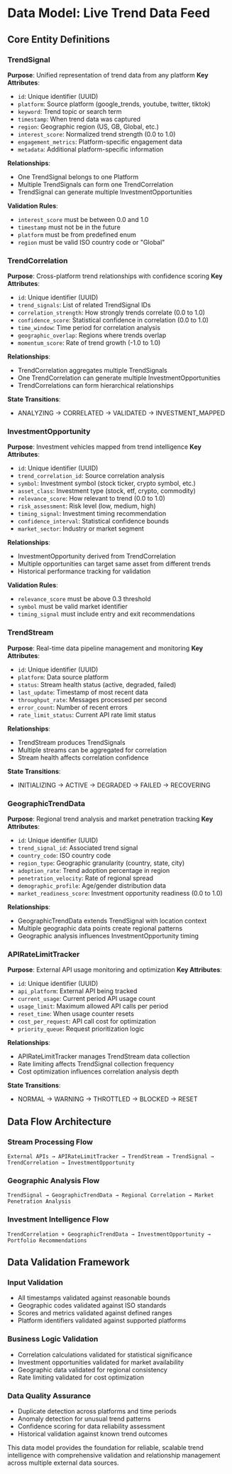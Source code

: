 # Data Model: Live Trend Data Feed

## Core Entity Definitions

### TrendSignal
**Purpose**: Unified representation of trend data from any platform
**Key Attributes**:
- `id`: Unique identifier (UUID)
- `platform`: Source platform (google_trends, youtube, twitter, tiktok)
- `keyword`: Trend topic or search term
- `timestamp`: When trend data was captured
- `region`: Geographic region (US, GB, Global, etc.)
- `interest_score`: Normalized trend strength (0.0 to 1.0)
- `engagement_metrics`: Platform-specific engagement data
- `metadata`: Additional platform-specific information

**Relationships**:
- One TrendSignal belongs to one Platform
- Multiple TrendSignals can form one TrendCorrelation
- TrendSignal can generate multiple InvestmentOpportunities

**Validation Rules**:
- `interest_score` must be between 0.0 and 1.0
- `timestamp` must not be in the future
- `platform` must be from predefined enum
- `region` must be valid ISO country code or "Global"

### TrendCorrelation
**Purpose**: Cross-platform trend relationships with confidence scoring
**Key Attributes**:
- `id`: Unique identifier (UUID)
- `trend_signals`: List of related TrendSignal IDs
- `correlation_strength`: How strongly trends correlate (0.0 to 1.0)
- `confidence_score`: Statistical confidence in correlation (0.0 to 1.0)
- `time_window`: Time period for correlation analysis
- `geographic_overlap`: Regions where trends overlap
- `momentum_score`: Rate of trend growth (-1.0 to 1.0)

**Relationships**:
- TrendCorrelation aggregates multiple TrendSignals
- One TrendCorrelation can generate multiple InvestmentOpportunities
- TrendCorrelations can form hierarchical relationships

**State Transitions**:
- ANALYZING → CORRELATED → VALIDATED → INVESTMENT_MAPPED

### InvestmentOpportunity
**Purpose**: Investment vehicles mapped from trend intelligence
**Key Attributes**:
- `id`: Unique identifier (UUID)
- `trend_correlation_id`: Source correlation analysis
- `symbol`: Investment symbol (stock ticker, crypto symbol, etc.)
- `asset_class`: Investment type (stock, etf, crypto, commodity)
- `relevance_score`: How relevant to trend (0.0 to 1.0)
- `risk_assessment`: Risk level (low, medium, high)
- `timing_signal`: Investment timing recommendation
- `confidence_interval`: Statistical confidence bounds
- `market_sector`: Industry or market segment

**Relationships**:
- InvestmentOpportunity derived from TrendCorrelation
- Multiple opportunities can target same asset from different trends
- Historical performance tracking for validation

**Validation Rules**:
- `relevance_score` must be above 0.3 threshold
- `symbol` must be valid market identifier
- `timing_signal` must include entry and exit recommendations

### TrendStream
**Purpose**: Real-time data pipeline management and monitoring
**Key Attributes**:
- `id`: Unique identifier (UUID)
- `platform`: Data source platform
- `status`: Stream health status (active, degraded, failed)
- `last_update`: Timestamp of most recent data
- `throughput_rate`: Messages processed per second
- `error_count`: Number of recent errors
- `rate_limit_status`: Current API rate limit status

**Relationships**:
- TrendStream produces TrendSignals
- Multiple streams can be aggregated for correlation
- Stream health affects correlation confidence

**State Transitions**:
- INITIALIZING → ACTIVE → DEGRADED → FAILED → RECOVERING

### GeographicTrendData
**Purpose**: Regional trend analysis and market penetration tracking
**Key Attributes**:
- `id`: Unique identifier (UUID)
- `trend_signal_id`: Associated trend signal
- `country_code`: ISO country code
- `region_type`: Geographic granularity (country, state, city)
- `adoption_rate`: Trend adoption percentage in region
- `penetration_velocity`: Rate of regional spread
- `demographic_profile`: Age/gender distribution data
- `market_readiness_score`: Investment opportunity readiness (0.0 to 1.0)

**Relationships**:
- GeographicTrendData extends TrendSignal with location context
- Multiple geographic data points create regional patterns
- Geographic analysis influences InvestmentOpportunity timing

### APIRateLimitTracker
**Purpose**: External API usage monitoring and optimization
**Key Attributes**:
- `id`: Unique identifier (UUID)
- `api_platform`: External API being tracked
- `current_usage`: Current period API usage count
- `usage_limit`: Maximum allowed API calls per period
- `reset_time`: When usage counter resets
- `cost_per_request`: API call cost for optimization
- `priority_queue`: Request prioritization logic

**Relationships**:
- APIRateLimitTracker manages TrendStream data collection
- Rate limiting affects TrendSignal collection frequency
- Cost optimization influences correlation analysis depth

**State Transitions**:
- NORMAL → WARNING → THROTTLED → BLOCKED → RESET

## Data Flow Architecture

### Stream Processing Flow
```
External APIs → APIRateLimitTracker → TrendStream → TrendSignal → TrendCorrelation → InvestmentOpportunity
```

### Geographic Analysis Flow
```
TrendSignal → GeographicTrendData → Regional Correlation → Market Penetration Analysis
```

### Investment Intelligence Flow
```
TrendCorrelation + GeographicTrendData → InvestmentOpportunity → Portfolio Recommendations
```

## Data Validation Framework

### Input Validation
- All timestamps validated against reasonable bounds
- Geographic codes validated against ISO standards
- Scores and metrics validated against defined ranges
- Platform identifiers validated against supported platforms

### Business Logic Validation
- Correlation calculations validated for statistical significance
- Investment opportunities validated for market availability
- Geographic data validated for regional consistency
- Rate limiting validated for cost optimization

### Data Quality Assurance
- Duplicate detection across platforms and time periods
- Anomaly detection for unusual trend patterns
- Confidence scoring for data reliability assessment
- Historical validation against known trend outcomes

This data model provides the foundation for reliable, scalable trend intelligence with comprehensive validation and relationship management across multiple external data sources.